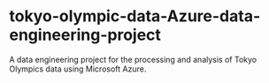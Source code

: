 # tokyo-olympic-data-Azure-data-engineering-project
A data engineering project for the processing and analysis of Tokyo Olympics data using Microsoft Azure.
